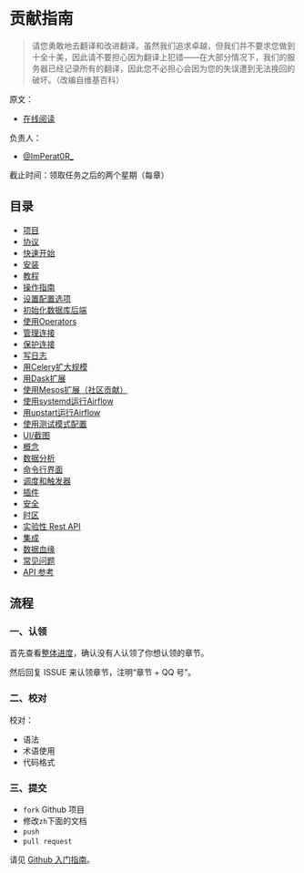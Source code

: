 # 贡献指南

> 请您勇敢地去翻译和改进翻译。虽然我们追求卓越，但我们并不要求您做到十全十美，因此请不要担心因为翻译上犯错——在大部分情况下，我们的服务器已经记录所有的翻译，因此您不必担心会因为您的失误遭到无法挽回的破坏。（改编自维基百科）

原文：

+ [在线阅读](https://airflow.apache.org/)

负责人：

* [@ImPerat0R\_](https://github.com/tssujt)

截止时间：领取任务之后的两个星期（每章）

## 目录

+ [项目](zh/project.md)
+ [协议](zh/license.md)
+ [快速开始](zh/start.md)
+ [安装](zh/installation.md)
+ [教程](zh/tutorial.md)
+ [操作指南](zh/howto/index.md)
+ [设置配置选项](zh/howto/set-config.md)
+ [初始化数据库后端](zh/howto/initialize-database.md)
+ [使用Operators](zh/howto/operator.md)
+ [管理连接](zh/howto/manage-connections.md)
+ [保护连接](zh/howto/secure-connections.md)
+ [写日志](zh/howto/write-logs.md)
+ [用Celery扩大规模](zh/howto/executor/use-celery.md)
+ [用Dask扩展](zh/howto/executor/use-dask.md)
+ [使用Mesos扩展（社区贡献）](zh/howto/executor/use-dask.md)
+ [使用systemd运行Airflow](zh/howto/run-with-systemd.md)
+ [用upstart运行Airflow](zh/howto/run-with-upstart.md)
+ [使用测试模式配置](zh/howto/use-test-config.md)
+ [UI/截图](zh/ui.md)
+ [概念](zh/concepts.md)
+ [数据分析](zh/profiling.md)
+ [命令行界面](zh/cli.md)
+ [调度和触发器](zh/scheduler.md)
+ [插件](zh/plugins.md)
+ [安全](zh/security.md)
+ [时区](zh/timezone.md)
+ [实验性 Rest API](zh/api.md)
+ [集成](zh/integration.md)
+ [数据血缘](zh/lineage.md)
+ [常见问题](zh/faq.md)
+ [API 参考](zh/code.md)

## 流程

### 一、认领

首先查看[整体进度](https://github.com/apachecn/airflow-doc-zh/issues/1)，确认没有人认领了你想认领的章节。

然后回复 ISSUE 来认领章节，注明“章节 + QQ 号”。

### 二、校对

校对：

+ 语法
+ 术语使用
+ 代码格式

### 三、提交

+ `fork` Github 项目
+ 修改`zh`下面的文档
+ `push`
+ `pull request`

请见 [Github 入门指南](https://github.com/apachecn/kaggle/blob/master/docs/GitHub)。
